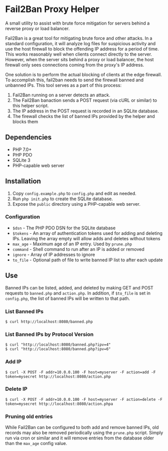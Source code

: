 Fail2Ban Proxy Helper
=====================
A small utility to assist with brute force mitigation for servers behind a
reverse proxy or load balancer.

Fail2Ban is a great tool for mitigating brute force and other attacks. In a
standard configuration, it will analyze log files for suspicious activity and
use the host firewall to block the offending IP address for a period of time.
This works reasonably well when clients connect directly to the server.
However, when the server sits behind a proxy or load balancer, the host
firewall only sees connections coming from the proxy's IP address.

One solution is to perform the actual blocking of clients at the edge firewall.
To accomplish this, fail2ban needs to send the firewall banned and unbanned IPs.
This tool serves as a part of this process:

  1. Fail2Ban running on a server detects an attack.
  2. The Fail2Ban banaction sends a POST request (via cURL or similar) to this
     helper script.
  3. The IP address in the POST request is recorded in an SQLite database.
  4. The firewall checks the list of banned IPs provided by the helper and
     blocks them

Dependencies
------------
  * PHP 7.0+
  * PHP PDO
  * SQLite 3
  * PHP-capable web server

Installation
------------
  1. Copy `config.example.php` to `config.php` and edit as needed.
  2. Run `php init.php` to create the SQLite database.
  3. Expose the `public` directory using a PHP-capable web server.

### Configuration
  * `$dsn` - The PHP PDO DSN for the SQLite database
  * `$tokens` - An array of authentication tokens used for adding and deleting
    IPs. Leaving the array empty will allow adds and deletes without tokens
  * `max_age` - Maximum age of an IP entry. Used by `prune.php`
  * `command` - Shell command to run after an IP is added or removed
  * `ignore` - Array of IP addresses to ignore
  * `to_file` - Optional path of file to write banned IP list to after each
    update

Use
---
Banned IPs can be listed, added, and deleted by making GET and POST requests
to `banned.php` and `action.php`. In addition, if `$to_file` is set in
`config.php`, the list of banned IPs will be written to that path.

### List Banned IPs

    $ curl http://localhost:8080/banned.php

### List Banned IPs by Protocol Version

    $ curl "http://localhost:8080/banned.php?ipv=4"
    $ curl "http://localhost:8080/banned.php?ipv=6"

### Add IP

    $ curl -X POST -F addr=10.0.0.100 -F host=myserver -F action=add -F token=mysecret http://localhost:8080/action.php

### Delete IP

    $ curl -X POST -F addr=10.0.0.100 -F host=myserver -F action=delete -F token=mysecret http://localhost:8080/action.phpa

### Pruning old entries
While Fail2Ban can be configured to both add and remove banned IPs, old
records may also be removed periodically using the `prune.php` script. Simply
run via cron or similar and it will remove entries from the database older
than the `max_age` config value.
